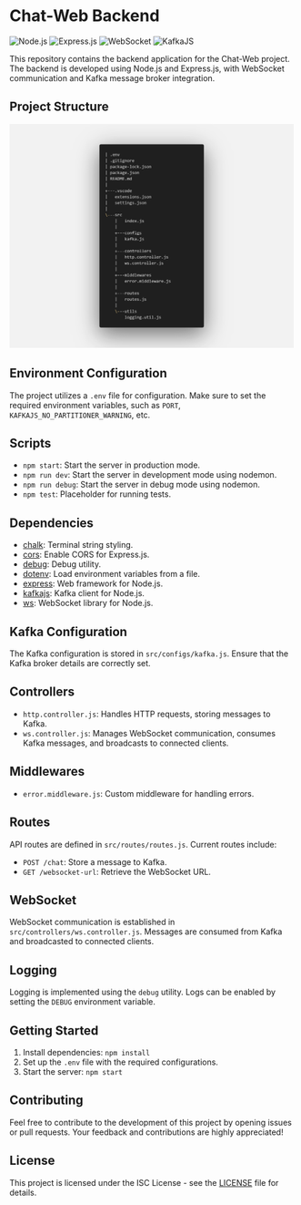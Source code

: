 # Chat-Web Backend

![Node.js](https://img.shields.io/badge/Node.js-14.17.4-green)
![Express.js](https://img.shields.io/badge/Express.js-4.18.2-blue)
![WebSocket](https://img.shields.io/badge/WebSocket-8.16.0-blue)
![KafkaJS](https://img.shields.io/badge/KafkaJS-2.2.4-blue)

This repository contains the backend application for the Chat-Web project. The backend is developed using Node.js and Express.js, with WebSocket communication and Kafka message broker integration.

## Project Structure

<img src="images/fs.png" alt="Project Structure" width="500"/>

## Environment Configuration

The project utilizes a `.env` file for configuration. Make sure to set the required environment variables, such as `PORT`, `KAFKAJS_NO_PARTITIONER_WARNING`, etc.

## Scripts

- `npm start`: Start the server in production mode.
- `npm run dev`: Start the server in development mode using nodemon.
- `npm run debug`: Start the server in debug mode using nodemon.
- `npm test`: Placeholder for running tests.

## Dependencies

- [chalk](https://www.npmjs.com/package/chalk): Terminal string styling.
- [cors](https://www.npmjs.com/package/cors): Enable CORS for Express.js.
- [debug](https://www.npmjs.com/package/debug): Debug utility.
- [dotenv](https://www.npmjs.com/package/dotenv): Load environment variables from a file.
- [express](https://www.npmjs.com/package/express): Web framework for Node.js.
- [kafkajs](https://www.npmjs.com/package/kafkajs): Kafka client for Node.js.
- [ws](https://www.npmjs.com/package/ws): WebSocket library for Node.js.

## Kafka Configuration

The Kafka configuration is stored in `src/configs/kafka.js`. Ensure that the Kafka broker details are correctly set.

## Controllers

- `http.controller.js`: Handles HTTP requests, storing messages to Kafka.
- `ws.controller.js`: Manages WebSocket communication, consumes Kafka messages, and broadcasts to connected clients.

## Middlewares

- `error.middleware.js`: Custom middleware for handling errors.

## Routes

API routes are defined in `src/routes/routes.js`. Current routes include:

- `POST /chat`: Store a message to Kafka.
- `GET /websocket-url`: Retrieve the WebSocket URL.

## WebSocket

WebSocket communication is established in `src/controllers/ws.controller.js`. Messages are consumed from Kafka and broadcasted to connected clients.

## Logging

Logging is implemented using the `debug` utility. Logs can be enabled by setting the `DEBUG` environment variable.

## Getting Started

1. Install dependencies: `npm install`
2. Set up the `.env` file with the required configurations.
3. Start the server: `npm start`

## Contributing

Feel free to contribute to the development of this project by opening issues or pull requests. Your feedback and contributions are highly appreciated!

## License

This project is licensed under the ISC License - see the [LICENSE](LICENSE) file for details.
